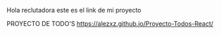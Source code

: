 Hola reclutadora este es el link de mi proyecto 

PROYECTO DE TODO'S
https://alezxz.github.io/Proyecto-Todos-React/